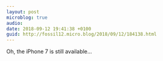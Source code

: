```yaml
---
layout: post
microblog: true
audio: 
date: 2018-09-12 19:41:38 +0100
guid: http://fossil12.micro.blog/2018/09/12/184138.html
---
```

Oh, the iPhone 7 is still available...
